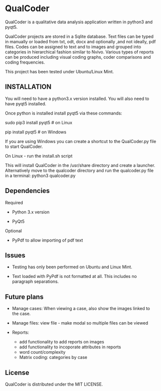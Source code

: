 # QualCoder
QualCoder is a qualitative data analysis application written in python3 and pyqt5.

QualCoder projects are stored in a Sqlite database. Text files can be typed in manually or loaded from txt, odt, docx and optionally ,and not ideally, pdf files. Codes can be assigned to text and to images and grouped into categories in hierarchical fashion similar to Nvivo. Various types of reports can be produced including visual coding graphs, coder comparisons and coding frequencies.

This project has been tested under Ubuntu/Linux Mint.

## INSTALLATION
You will need to have a python3.x version installed.
You will also need to have pyqt5 installed.

Once python is installed install pyqt5 via these commands:

sudo pip3 install pyqt5  # on Linux

pip install pyqt5  # on Windows

If you are using Windows you can create a shortcut to the QualCoder.py file to start QualCoder.

On Linux - run the install.sh script

This will install QualCoder in the /usr/share directory and create a launcher. Alternatively move to the qualcoder directory and run the qualcoder.py file in a terminal: python3 qualcoder.py

## Dependencies
Required

* Python 3.x version

* PyQt5

Optional

* PyPdf to allow importing of pdf text

## Issues
* Testing has only been performed on Ubuntu and Linux Mint.

* Text loaded with PyPdf is not formatted at all. This includes no paragraph separations.
## Future plans
* Manage cases: When viewing a case, also show the images linked to the case.
* Manage files: view file - make modal so multiple files can be viewed

* Reports:
    * add functionality to add reports on images
    * add functionality to incoporate attributes in reports
    * word count/complexity
    * Matrix coding: categories by case

## License
QualCoder is distributed under the MIT LICENSE.
